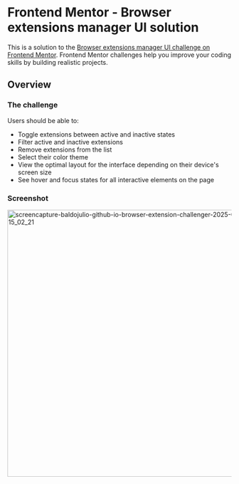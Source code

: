 # Frontend Mentor - Browser extensions manager UI solution

This is a solution to the [Browser extensions manager UI challenge on Frontend Mentor](https://www.frontendmentor.io/challenges/browser-extension-manager-ui-yNZnOfsMAp). Frontend Mentor challenges help you improve your coding skills by building realistic projects. 

## Overview

### The challenge

Users should be able to:

- Toggle extensions between active and inactive states
- Filter active and inactive extensions
- Remove extensions from the list
- Select their color theme
- View the optimal layout for the interface depending on their device's screen size
- See hover and focus states for all interactive elements on the page

### Screenshot

<img width="600" height="600" alt="screencapture-baldojulio-github-io-browser-extension-challenger-2025-08-29-15_02_21" src="https://github.com/user-attachments/assets/61213432-8b09-4fb0-ad0c-81b2288f209d" />
